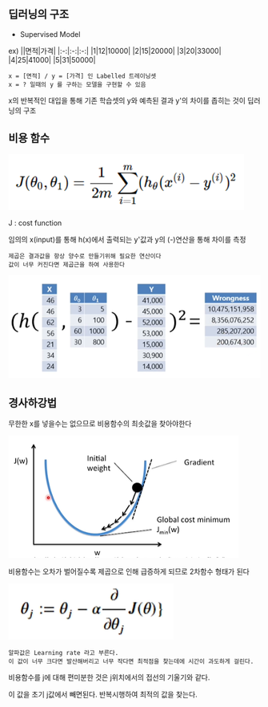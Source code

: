 ## 딥러닝의 구조

* Supervised Model

ex)
||면적|가격|
|:-:|:-:|:-:|
|1|12|10000|
|2|15|20000|
|3|20|33000|
|4|25|41000|
|5|31|50000|

```
x = [면적] / y = [가격] 인 Labelled 트레이닝셋
x = ? 일때의 y 를 구하는 모델을 구현할 수 있음
```
x의 반복적인 대입을 통해 기존 학습셋의 y와 예측된 결과 y'의 차이를 좁히는 것이 딥러닝의 구조

## 비용 함수

![cf](../../image/2.cost_function.png)

J : cost function

임의의 x(input)를 통해 h(x)에서 출력되는 y'값과 y의 (-)연산을 통해 차이를 측정

```
제곱은 결과값을 항상 양수로 만들기위해 필요한 연산이다
값이 너무 커진다면 제곱근을 하여 사용한다
```

![cf](../../image/3.cost_function.png)

## 경사하강법

무한한 x를 넣을수는 없으므로 비용함수의 최솟값을 찾아야한다

![gd](../../image/4.gradient_descent.png)

비용함수는 오차가 벌어질수록 제곱으로 인해 급증하게 되므로 2차함수 형태가 된다

![gd](../../image/5.gradient_descent.png)

```
알파값은 Learning rate 라고 부른다.
이 값이 너무 크다면 발산해버리고 너무 작다면 최적점을 찾는데에 시간이 과도하게 걸린다.
```

비용함수를 j에 대해 편미분한 것은 j위치에서의 접선의 기울기와 같다.

이 값을 초기 j값에서 빼면된다. 반복시행하여 최적의 값을 찾는다.
